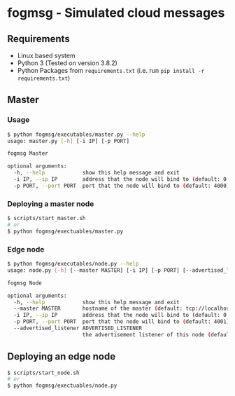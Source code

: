 # fogmsg - Simulated cloud messages

## Requirements

- Linux based system
- Python 3 (Tested on version 3.8.2)
- Python Packages from `requirements.txt` (i.e. run `pip install -r requirements.txt`)

## Master

### Usage

```bash
$ python fogmsg/executables/master.py --help
usage: master.py [-h] [-i IP] [-p PORT]

fogmsg Master

optional arguments:
  -h, --help            show this help message and exit
  -i IP, --ip IP        address that the node will bind to (default: 0.0.0.0)
  -p PORT, --port PORT  port that the node will bind to (default: 4000)
```

### Deploying a master node

```bash
$ scripts/start_master.sh
# or
$ python fogmsg/exectuables/master.py
```

### Edge node

```bash
$ python fogmsg/executables/node.py --help
usage: node.py [-h] [--master MASTER] [-i IP] [-p PORT] [--advertised_listener ADVERTISED_LISTENER]

fogmsg Node

optional arguments:
  -h, --help            show this help message and exit
  --master MASTER       hostname of the master (default: tcp://localhost:4000)
  -i IP, --ip IP        address that the node will bind to (default: 0.0.0.0)
  -p PORT, --port PORT  port that the node will bind to (default: 4001)
  --advertised_listener ADVERTISED_LISTENER
                        the advertisement listener of this node (default: tcp://localhost:4001)
```

## Deploying an edge node

```bash
$ scripts/start_node.sh
# or
$ python fogmsg/exectuables/node.py
```
